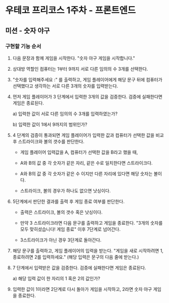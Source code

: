 # 우테코 프리코스 1주차 - 프론트엔드

## 미션 - 숫자 야구

### 구현할 기능 순서

1. 다음 문장과 함께 게임을 시작한다. "숫자 야구 게임을 시작합니다."

2. 상대방 역할인 컴퓨터는 1부터 9까지 서로 다른 임의의 수 3개를 선택한다.

3. "숫자를 입력해주세요 :" 를 출력하고, 게임 플레이어에게 해당 문구 뒤에 컴퓨터가 선택했다고 생각하는 서로 다른 3개의 숫자를 입력받는다.

4. 먼저 게임 플레이어가 3 단계에서 입력한 3개의 값을 검증한다. 검증에 실패한다면 게임은 종료된다.

   a) 입력한 값이 서로 다른 임의의 수 3개를 입력하였는가?

   b) 입력한 값이 1에서 9까지의 범위인가?

5. 4 단계의 검증이 통과되면 게임 플레이어가 입력한 값과 컴퓨터가 선택한 값을 비교 후 스트라이크와 볼의 갯수를 판단한다.

   - 게임 플레이어 입력값을 A, 컴퓨터가 선택한 값을 B라고 했을 때,

   - A와 B의 값 중 각 숫자가 같은 자리, 같은 수로 일치한다면 스트라이크다.
   - A와 B의 값 중 각 숫자가 같은 수 이지만 다른 자리에 있다면 해당 숫자는 볼이다.
   - 스트라이크, 볼의 경우가 하나도 없으면 낫싱이다.

6. 5단계에서 판단한 결과를 출력 후 게임 종료 여부를 판단한다.

   - 출력은 스트라이크, 볼의 갯수 혹은 낫싱이다.

   - 만약 3 스트라이크라면 다음 문구를 출력하고 게임을 종료한다. "3개의 숫자를 모두 맞히셨습니다! 게임 종료" 이후 7단계로 넘어간다.

   - 3스트라이크가 아닌 경우 3단계로 돌아간다.

7. 해당 문구를 출력하고, 게임 플레이어의 입력을 받는다. "게임을 새로 시작하려면 1, 종료하려면 2를 입력하세요." (해당 입력은 문구의 다음 줄에 받는다.)

8. 7 단계에서 입력받은 값을 검증한다. 검증에 실패한다면 게임은 종료된다.

   a) 해당 입력 값이 한 자리의 1 혹은 2의 값인가?

9. 입력한 값이 1이라면 2단계로 다시 돌아가 게임을 시작하고, 2라면 숫자 야구 게임을 종료한다.
